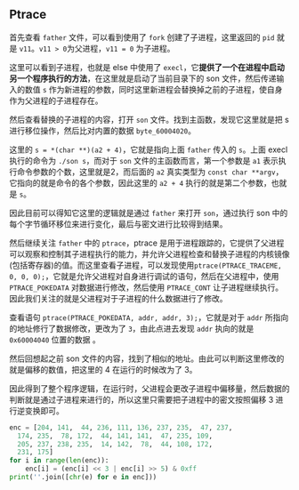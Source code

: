 ## Ptrace

首先查看 `father` 文件，可以看到使用了 `fork` 创建了子进程，这里返回的 `pid` 就是 `v11`。`v11 > 0`为父进程，`v11 = 0` 为子进程。

这里可以看到子进程，也就是 else 中使用了 `execl`，它**提供了一个在进程中启动另一个程序执行的方法**，在这里就是启动了当前目录下的 son 文件，然后传递输入的数值 `s` 作为新进程的参数，同时这里新进程会替换掉之前的子进程，使自身作为父进程的子进程存在。



然后查看替换的子进程的内容，打开 `son` 文件。找到主函数，发现它这里就是把 s 进行移位操作，然后比对内置的数据 `byte_60004020`。

这里的 `s = *(char **)(a2 + 4)`，它就是指向上面 `father` 传入的 `s`。上面 execl 执行的命令为 `./son s`，而对于 `son` 文件的主函数而言，第一个参数是 `a1` 表示执行命令参数的个数，这里就是2，而后面的 `a2` 真实类型为 `const char **argv`，它指向的就是命令的各个参数，因此这里的 `a2 + 4` 执行的就是第二个参数，也就是 `s`。





因此目前可以得知它这里的逻辑就是通过 `father` 来打开 `son`，通过执行 son 中的每个字节循环移位来进行变化，最后与密文进行比较得到结果。

然后继续关注 `father` 中的 `ptrace`，ptrace 是用于进程跟踪的，它提供了父进程可以观察和控制其子进程执行的能力，并允许父进程检查和替换子进程的内核镜像(包括寄存器)的值。而这里查看子进程，可以发现使用`ptrace(PTRACE_TRACEME, 0, 0, 0);`，它就是允许父进程对自身进行调试的语句，然后在父进程中，使用 `PTRACE_POKEDATA` 对数据进行修改，然后使用 `PTRACE_CONT` 让子进程继续执行。因此我们关注的就是父进程对于子进程的什么数据进行了修改。

查看语句 `ptrace(PTRACE_POKEDATA, addr, addr, 3);`，它就是对于 `addr` 所指向的地址修行了数据修改，更改为了 `3`，由此点进去发现 `addr` 执向的就是 `0x60004040` 位置的数据 。



然后回想起之前 son 文件的内容，找到了相似的地址。由此可以判断这里修改的就是偏移的数值，把这里的 4 在运行的时候改为了 3。



因此得到了整个程序逻辑，在运行时，父进程会更改子进程中偏移量，然后数据的判断就是通过子进程来进行的，所以这里只需要把子进程中的密文按照偏移 3 进行逆变换即可。

```Python
enc = [204, 141,  44, 236, 111, 136, 237, 235,  47, 237, 
  174, 235,  78, 172,  44, 141, 141,  47, 235, 109, 
  205, 237, 238, 235,  14, 142,  78,  44, 108, 172, 
  231, 175]
for i in range(len(enc)):
    enc[i] = (enc[i] << 3 | enc[i] >> 5) & 0xff
print(''.join([chr(e) for e in enc]))
```